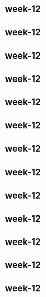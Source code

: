 # week-12
# week-12
# week-12
# week-12
# week-12
# week-12
# week-12
# week-12
# week-12
# week-12
# week-12
# week-12
# week-12
